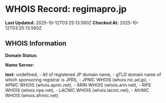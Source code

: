 # WHOIS Record: regimapro.jp

**Last Updated:** 2025-10-12T03:25:13.560Z
**Checked At:** 2025-10-12T03:25:13.560Z

## WHOIS Information

**Domain Status:** 

**Name Server:** 

**text:** undefined, - All of registered JP domain name, - gTLD domain name of which sponsoring registrar is JPRS, - JPNIC WHOIS (whois.nic.ad.jp), - APNIC WHOIS (whois.apnic.net), - ARIN WHOIS (whois.arin.net), - RIPE WHOIS (whois.ripe.net), - LACNIC WHOIS (whois.lacnic.net), - AfriNIC WHOIS (whois.afrinic.net)

